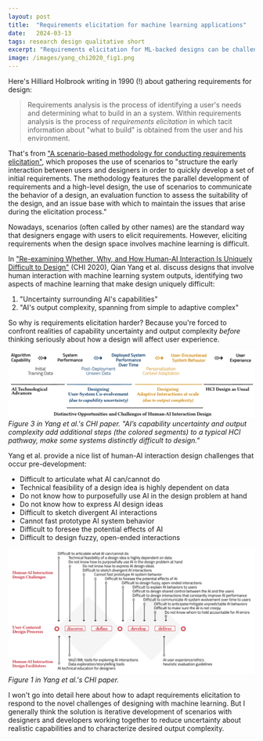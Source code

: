 ```yaml
---
layout: post
title:  "Requirements elicitation for machine learning applications"
date:   2024-03-13
tags: research design qualitative short
excerpt: "Requirements elicitation for ML-backed designs can be challenging, through the lens of Qian Yang et al.'s CHI paper."
image: /images/yang_chi2020_fig1.png
---
```


Here's Hilliard Holbrook writing in 1990 (!) about gathering requirements for design:

>Requirements analysis is the process of identifying a user's needs and determining what to build in an a system. Within requirements analysis is the process of _requirements elicitation_ in which tacit information about "what to build" is obtained from the user and his environment.

That's from ["A scenario-based methodology for conducting requirements elicitation"](https://dl.acm.org/doi/abs/10.1145/382294.382725), which proposes the use of scenarios to "structure the early interaction between users and designers in order to quickly develop a set of initial requirements. The methodology features the parallel development of requirements and a high-level design, the use of scenarios to communicate the behavior of a design, an evaluation function to assess the suitability of the design, and an issue base with which to maintain the issues that arise during the elicitation process."

Nowadays, scenarios (often called by other names) are the standard way that designers engage with users to elicit requirements. However, eliciting requirements when the design space involves machine learning is difficult.

In ["Re-examining Whether, Why, and How Human-AI Interaction Is Uniquely Difficult to Design"](https://dl.acm.org/doi/abs/10.1145/3313831.3376301) (CHI 2020), Qian Yang et al. discuss designs that involve human interaction with machine learning system outputs, identifying two aspects of machine learning that make design uniquely difficult:
 1. "Uncertainty surrounding AI's capabilities"
 2. "AI's output complexity, spanning from simple to adaptive complex"

So why is requirements elicitation harder? Because you're forced to confront realities of capability uncertainty and output complexity _before_ thinking seriously about how a design will affect user experience.

![Human-AI interaction design challenges](/images/yang_chi2020_fig3.png)
*Figure 3 in Yang et al.'s CHI paper. "AI’s capability uncertainty and output complexity add additional steps (the colored segments) to a typical HCI pathway, make some systems distinctly difficult to design."*

Yang et al. provide a nice list of human-AI interaction design challenges that occur pre-development:

 - Difficult to articulate what AI can/cannot do
 - Technical feasibility of a design idea is highly dependent on data
 - Do not know how to purposefully use AI in the design problem at hand
 - Do not know how to express AI design ideas
 - Difficult to sketch divergent AI interactions
 - Cannot fast prototype AI system behavior
 - Difficult to foresee the potential effects of AI
 - Difficult to design fuzzy, open-ended interactions

![Human-AI interaction design challenges](/images/yang_chi2020_fig1.png)
*Figure 1 in Yang et al.'s CHI paper.*

I won't go into detail here about how to adapt requirements elicitation to respond to the novel challenges of designing with machine learning. But I generally think the solution is iterative development of scenarios with designers and developers working together to reduce uncertainty about realistic capabilities and to characterize desired output complexity.

